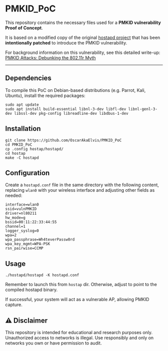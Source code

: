 # PMKID_PoC

This repository contains the necessary files used for a **PMKID vulnerability Proof of Concept**.

It is based on a modified copy of the original [hostapd project](http://w1.fi/hostap/) that has been **intentionally patched** to introduce the PMKID vulnerability.

For background information on this vulnerability, see this detailed write-up: [PMKID Attacks: Debunking the 802.11r Myth](https://www.nccgroup.com/es/research-blog/pmkid-attacks-debunking-the-80211r-myth/)

---

## Dependencies

To compile this PoC on Debian-based distributions (e.g. Parrot, Kali, Ubuntu), install the required packages:

```
sudo apt update
sudo apt install build-essential libnl-3-dev libfl-dev libnl-genl-3-dev libssl-dev pkg-config libreadline-dev libdbus-1-dev
```

## Installation

```
git clone https://github.com/OscarAkaElvis/PMKID_PoC
cd PMKID_PoC
cp .config hostap/hostapd/
cd hostap
make -C hostapd
```

## Configuration

Create a `hostapd.conf` file in the same directory with the following content, replacing `wlan0` with your wireless interface and adjusting other fields as needed:

```
interface=wlan0
ssid=vulnPMKID
driver=nl80211
hw_mode=g
bssid=00:11:22:33:44:55
channel=1
logger_syslog=0
wpa=2
wpa_passphrase=Wh4teverPassw0rd
wpa_key_mgmt=WPA-PSK
rsn_pairwise=CCMP
```

## Usage

`./hostapd/hostapd -K hostapd.conf`

Remember to launch this from `hostap` dir. Otherwise, adjust to point to the compiled hostapd binary.

If successful, your system will act as a vulnerable AP, allowing PMKID capture.

## ⚠️ Disclaimer

This repository is intended for educational and research purposes only. Unauthorized access to networks is illegal. Use responsibly and only on networks you own or have permission to audit.
